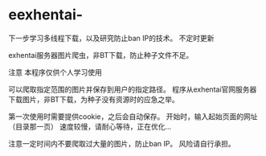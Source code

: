 # eexhentai-

下一步学习多线程下载，以及研究防止ban IP的技术。
不定时更新


exhentai服务器图片爬虫，非BT下载，防止种子文件不足。

注意  本程序仅供个人学习使用


可以爬取指定范围的图片并保存到用户的指定路径。
程序从exhentai官网服务器下载图片，非BT下载，为种子没有资源时的应急之举。

第一次使用时需要提供cookie，之后会自动保存。
开始时，输入起始页面的网址（目录那一页）
速度较慢，请耐心等待，正在优化...


注意一定时间内不要爬取过大量的图片，防止ban IP。
风险请自行承担。
